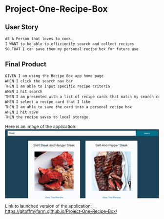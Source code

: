# Project-One-Recipe-Box

## User Story

```md
AS A Person that loves to cook
I WANT to be able to efficiently search and collect recipes
SO THAT I can save them my personal recipe box for future use
```

## Final Product

```md
GIVEN I am using the Recipe Box app home page
WHEN I click the search nav bar
THEN I am able to input specific recipe criteria
WHEN I hit search
THEN I am presented with a list of recipe cards that match my search criteria
WHEN I select a recipe card that I like
THEN I am able to save the card into a personal recipe box
WHEN I hit save
THEN the recipe saves to local storage
```

Here is an image of the application: ![Application Image](https://github.com/GitOffMyFarm/Project-One-Recipe-Box/blob/main/assets/images/RecipeBoxImage.png)

Link to launched version of the application: https://gitoffmyfarm.github.io/Project-One-Recipe-Box/
